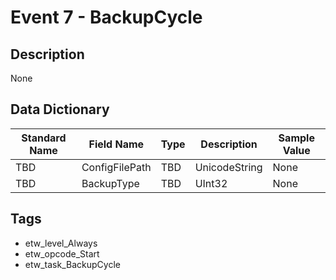 # Event 7 - BackupCycle

## Description
None

## Data Dictionary
|Standard Name|Field Name|Type|Description|Sample Value|
|---|---|---|---|---|
|TBD|ConfigFilePath|TBD|UnicodeString|None|None|
|TBD|BackupType|TBD|UInt32|None|None|

## Tags
* etw_level_Always
* etw_opcode_Start
* etw_task_BackupCycle
